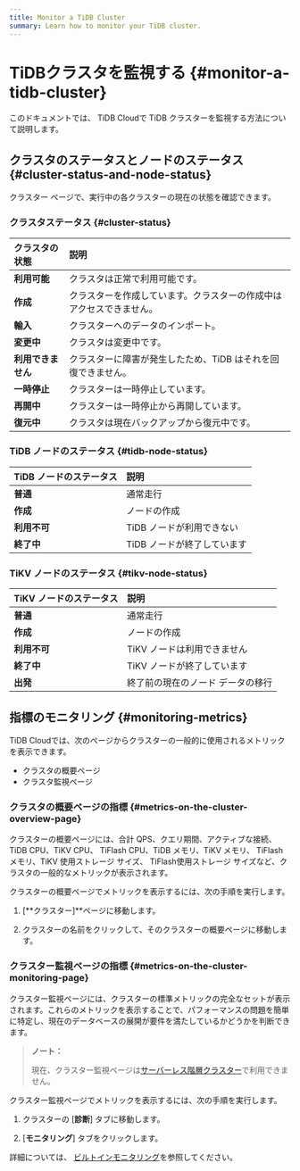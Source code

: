 ```yaml
---
title: Monitor a TiDB Cluster
summary: Learn how to monitor your TiDB cluster.
---
```


# TiDBクラスタを監視する {#monitor-a-tidb-cluster}

このドキュメントでは、 TiDB Cloudで TiDB クラスターを監視する方法について説明します。

## クラスタのステータスとノードのステータス {#cluster-status-and-node-status}

クラスター ページで、実行中の各クラスターの現在の状態を確認できます。

### クラスタステータス {#cluster-status}

| クラスタの状態     | 説明                                 |
| :---------- | :--------------------------------- |
| **利用可能**    | クラスタは正常で利用可能です。                    |
| **作成**      | クラスターを作成しています。クラスターの作成中はアクセスできません。 |
| **輸入**      | クラスターへのデータのインポート。                  |
| **変更中**     | クラスタは変更中です。                        |
| **利用できません** | クラスターに障害が発生したため、TiDB はそれを回復できません。  |
| **一時停止**    | クラスターは一時停止しています。                   |
| **再開中**     | クラスターは一時停止から再開しています。               |
| **復元中**     | クラスタは現在バックアップから復元中です。              |

### TiDB ノードのステータス {#tidb-node-status}

| TiDB ノードのステータス | 説明               |
| :------------- | :--------------- |
| **普通**         | 通常走行             |
| **作成**         | ノードの作成           |
| **利用不可**       | TiDB ノードが利用できない  |
| **終了中**        | TiDB ノードが終了しています |

### TiKV ノードのステータス {#tikv-node-status}

| TiKV ノードのステータス | 説明                |
| :------------- | :---------------- |
| **普通**         | 通常走行              |
| **作成**         | ノードの作成            |
| **利用不可**       | TiKV ノードは利用できません  |
| **終了中**        | TiKV ノードが終了しています  |
| **出発**         | 終了前の現在のノード データの移行 |

## 指標のモニタリング {#monitoring-metrics}

TiDB Cloudでは、次のページからクラスターの一般的に使用されるメトリックを表示できます。

-   クラスタの概要ページ
-   クラスタ監視ページ

### クラスタの概要ページの指標 {#metrics-on-the-cluster-overview-page}

クラスターの概要ページには、合計 QPS、クエリ期間、アクティブな接続、TiDB CPU、TiKV CPU、 TiFlash CPU、TiDB メモリ、TiKV メモリ、 TiFlashメモリ、TiKV 使用ストレージ サイズ、 TiFlash使用ストレージ サイズなど、クラスタの一般的なメトリックが表示されます。

クラスターの概要ページでメトリックを表示するには、次の手順を実行します。

1.  [**クラスター]**ページに移動します。

2.  クラスターの名前をクリックして、そのクラスターの概要ページに移動します。

### クラスター監視ページの指標 {#metrics-on-the-cluster-monitoring-page}

クラスター監視ページには、クラスターの標準メトリックの完全なセットが表示されます。これらのメトリックを表示することで、パフォーマンスの問題を簡単に特定し、現在のデータベースの展開が要件を満たしているかどうかを判断できます。

> **ノート：**
>
> 現在、クラスター監視ページは[サーバーレス階層クラスター](/tidb-cloud/select-cluster-tier.md#serverless-tier)で利用できません。

クラスター監視ページでメトリックを表示するには、次の手順を実行します。

1.  クラスターの [**診断**] タブに移動します。

2.  [**モニタリング**] タブをクリックします。

詳細については、 [ビルトインモニタリング](/tidb-cloud/built-in-monitoring.md)を参照してください。
